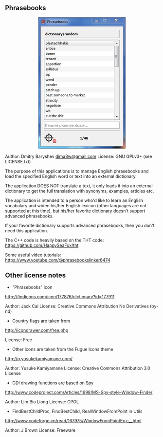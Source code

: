 Phrasebooks
-----------

<p align="center">
  <a href=".github/demo.jpg"><img src=".github/demo.jpg?raw=true" alt="Demo Screenshot"/></a>
</p>

Author: Dmitry Baryshev <dima8w@gmail.com>
License: GNU GPLv3+ (see LICENSE.txt)

The purpose of this applications is to manage English phrasebooks
and load the specified English word or text into an external dictionary.

The application DOES NOT translate a text, it only loads it into an external
dictionary to get the full translation with synonyms, examples, articles etc.

The application is intended to a person who'd like to learn an English
vocabulary and widen his/her English lexicon (other languages are not supported
at this time), but his/her favorite dictionary doesn't support advanced
phrasebooks.

If your favorite dictionary supports advanced phrasebooks, then
you don't need this application.

The C++ code is heavily based on the THT code: https://github.com/HappySeaFox/tht

Some useful video tutorials: https://www.youtube.com/@phrasebookslinker6474

Other license notes
-------------------

* "Phrasebooks" icon

http://findicons.com/icon/177876/dictionary?id=177911

Author: Jack Cai
License: Creative Commons Attribution No Derivatives (by-nd)

* Country flags are taken from

http://icondrawer.com/free.php

License: Free

* Other icons are taken from the Fugue Icons theme

http://p.yusukekamiyamane.com/

Author: Yusuke Kamiyamane
License: Creative Commons Attribution 3.0 License

* GDI drawing functions are based on Spy

http://www.codeproject.com/Articles/1698/MS-Spy-style-Window-Finder

Author: Lim Bio Liong
License: CPOL

* FindBestChildProc, FindBestChild, RealWindowFromPoint in Utils

http://www.codeforge.cn/read/167975/WindowFromPointEx.c__html

Author: J Brown
License: Freeware
